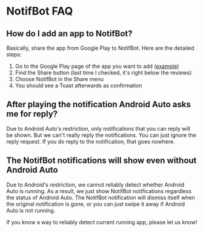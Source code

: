 # NotifBot FAQ

## How do I add an app to NotifBot?

Basically, share the app from Google Play to NotifBot.
Here are the detailed steps:

 1. Go to the Google Play page of the app you want to add
    ([example](https://play.google.com/store/apps/details?id=com.smartthings.android))
 1. Find the Share button (last time I checked, it's right below the reviews)
 1. Choose NotifBot in the Share menu
 1. You should see a Toast afterwards as confirmation

## After playing the notification Android Auto asks me for reply?

Due to Android Auto's restriction,
only notifications that you can reply will be shown.
But we can't really reply the notifications.
You can just ignore the reply request.
If you do reply to the notification,
that goes nowhere.

## The NotifBot notifications will show even without Android Auto

Due to Android's restriction,
we cannot reliably detect whether Android Auto is running.
As a result,
we just show NotifBot notifications regardless the status of Android Auto.
The NotifBot notification will dismiss itself when the original notification is
gone, or you can just swipe it away if Android Auto is not running.

If you know a way to reliably detect current running app, please let us know!
